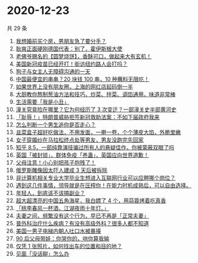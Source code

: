 # 2020-12-23

共 29 条

<!-- BEGIN ZHIHUVIDEO -->
<!-- 最后更新时间 Wed Dec 23 2020 15:18:24 GMT+0800 (CST) -->
1. [我想婚前买个房，男朋友急了要分手？](https://www.zhihu.com/zvideo/1324773328142381056)
1. [耿爽正面硬刚德国代表：别了，霍伊斯根大使](https://www.zhihu.com/zvideo/1325046384081399808)
1. [老佛爷赐名的【圆梦烧饼】，香酥可口，做起来大有玄机！](https://www.zhihu.com/zvideo/1324733510326796288)
1. [美国新冠疫苗已经开打！街访纽约路人会打吗？](https://www.zhihu.com/zvideo/1325032789088022528)
1. [狗子与女主人无障碍沟通的一天](https://www.zhihu.com/zvideo/1324315052250529792)
1. [中国最便宜的串串？20 块钱 100 串，10 种蘸料无限吃！](https://www.zhihu.com/zvideo/1324785970583949312)
1. [如果世界上没有朋友圈，上海的网红店起码倒一半](https://www.zhihu.com/zvideo/1324719039349239808)
1. [大厨教你熬制葱油方法和技巧，炒菜、拌菜、调馅通用，味道非常棒](https://www.zhihu.com/zvideo/1324727831956295680)
1. [生活需要「我是小丑」](https://www.zhihu.com/zvideo/1324867978010599424)
1. [潼关究竟险在哪里？它为何经历了 3 次变迁？一部潼关史半部黄河史](https://www.zhihu.com/zvideo/1324334071456153600)
1. [「耻辱！」特朗普威胁拒签新冠救助法案：不如下届政府我来](https://www.zhihu.com/zvideo/1325043667271155712)
1. [怎么判断一个男生追你是否走心？](https://www.zhihu.com/zvideo/1324402167940235264)
1. [韭菜盒子超好吃做法，不用发面，一擀一卷，个个薄皮大馅，外脆里嫩](https://www.zhihu.com/zvideo/1324743047952093184)
1. [女子穿婚纱在马拉松终点处等男友，男友没跑完先回家](https://www.zhihu.com/zvideo/1324826040216846336)
1. [知乎 8.5，一部纯靠演技骗过所有人的悬疑佳作，你被蒙蔽双眼了吗](https://www.zhihu.com/zvideo/1325009980869570560)
1. [英国「被封锁」，群体免疫「养蛊」，英国应向世界道歉！](https://www.zhihu.com/zvideo/1324708154962243584)
1. [父母注意！小心别把孩子抱残了！](https://www.zhihu.com/zvideo/1324362992289239040)
1. [俄罗斯雕像因太吓人建成 3 天后被拆除](https://www.zhihu.com/zvideo/1325017956879826944)
1. [非计算机相关专业大学毕业生想进入互联网行业可以应聘哪个岗位？](https://www.zhihu.com/zvideo/1324418452019425280)
1. [遇到这几件事情，领导就是在压榨你！在能力时机成熟后，可以自由选择。](https://www.zhihu.com/zvideo/1324387993361727488)
1. [年轻人，到底该不该搞副业？](https://www.zhihu.com/zvideo/1324417857933955072)
1. [超大超漂亮的中国五角海星，我白嫖了 4 个，用蒜蓉烤着吃真香](https://www.zhihu.com/zvideo/1324542817687883776)
1. [「桃李春风一杯酒，江湖夜雨十年灯。」](https://www.zhihu.com/zvideo/1324366893319413760)
1. [夫妻之间，频繁没有这个行为，早已不再是「正常夫妻」](https://www.zhihu.com/zvideo/1324376770393645056)
1. [普外科治疗什么疾病？有没有高级外科？很多人都不知道](https://www.zhihu.com/zvideo/1324666634448392192)
1. [美国一男子电梯内朝人吐口水被暴揍](https://www.zhihu.com/zvideo/1324704821065240576)
1. [90 后父母带娃：你哭你的，哄你算我输](https://www.zhihu.com/zvideo/1324048343131971584)
1. [仅凭 1 张照片，如何找出车的位置和目的地？](https://www.zhihu.com/zvideo/1324468264693760000)
1. [见面「没话聊」怎么办](https://www.zhihu.com/zvideo/1324472032605040640)
<!-- END ZHIHUVIDEO -->
